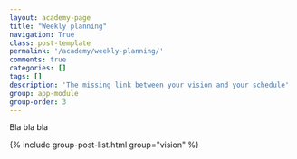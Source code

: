 ```yaml
---
layout: academy-page
title: "Weekly planning"
navigation: True
class: post-template
permalink: '/academy/weekly-planning/'
comments: true
categories: []
tags: []
description: 'The missing link between your vision and your schedule'
group: app-module
group-order: 3
---
```


Bla bla bla

<div class='post-feed'>
    {% include group-post-list.html group="vision" %}
</div>
